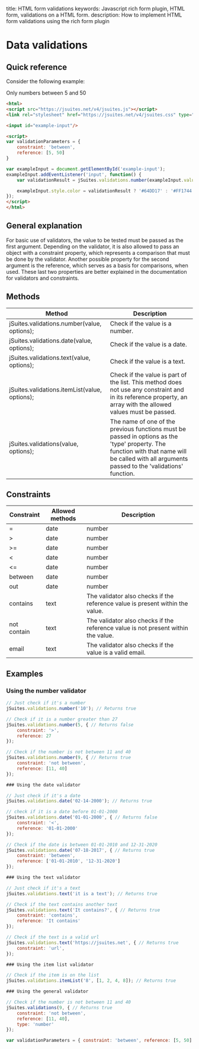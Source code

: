 title: HTML form validations
keywords: Javascript rich form plugin, HTML form, validations on a HTML form.
description: How to implement HTML form validations using the rich form plugin

Data validations
================

Quick reference
---------------

Consider the following example:

Only numbers between 5 and 50

```html
<html>
<script src="https://jsuites.net/v4/jsuites.js"></script>
<link rel="stylesheet" href="https://jsuites.net/v4/jsuites.css" type="text/css" />

<input id="example-input"/>

<script>
var validationParameters = {
    constraint: 'between',
    reference: [5, 50]
}

var exampleInput = document.getElementById('example-input');
exampleInput.addEventListener('input', function() {
    var validationResult = jSuites.validations.number(exampleInput.value, validationParameters);

    exampleInput.style.color = validationResult ? '#64DD17' : '#FF1744';
});
</script>
</html>
```
  

General explanation
-------------------

For basic use of validators, the value to be tested must be passed as the first argument. Depending on the validator, it is also allowed to pass an object with a constraint property, which represents a comparison that must be done by the validator. Another possible property for the second argument is the reference, which serves as a basis for comparisons, when used. These last two properties are better explained in the documentation for validators and constraints.

  

Methods
-------

| Method | Description |
| --- | --- |
| jSuites.validations.number(value, options); | Check if the value is a number. |
| jSuites.validations.date(value, options); | Check if the value is a date. |
| jSuites.validations.text(value, options); | Check if the value is a text. |
| jSuites.validations.itemList(value, options); | Check if the value is part of the list. This method does not use any constraint and in its reference property, an array with the allowed values must be passed. |
| jSuites.validations(value, options); | The name of one of the previous functions must be passed in options as the 'type' property. The function with that name will be called with all arguments passed to the 'validations' function. |

  
  

Constraints
-----------

| Constraint | Allowed methods | Description |
| --- | --- | --- |
| =   | date | number | text | The validator also checks if the value is equal to the reference value. |
| >   | date | number | The validator also checks if the value is greater than the reference value. |
| >=  | date | number | The validator also checks if the value is greater than or equal to the reference value. |
| <   | date | number | The validator also checks if the value is less than the reference value. |
| <=  | date | number | The validator also checks if the value is less than or equal to the reference value. |
| between | date | number | The validator also checks whether the value is between the two reference values. In this case the reference property must be a two-position array. |
| out | date | number | The validator also checks that the value is not between the two reference values. In this case the reference property must be a two-position array. |
| contains | text | The validator also checks if the reference value is present within the value. |
| not contain | text | The validator also checks if the reference value is not present within the value. |
| email | text | The validator also checks if the value is a valid email. |

  
  

Examples
--------

### Using the number validator

```javascript
// Just check if it's a number
jSuites.validations.number('10'); // Returns true

// Check if it is a number greater than 27
jSuites.validations.number(5, { // Returns false
    constraint: '>',
    reference: 27
});

// Check if the number is not between 11 and 40
jSuites.validations.number(9, { // Returns true
    constraint: 'not between',
    reference: [11, 40]
});

### Using the date validator

// Just check if it's a date
jSuites.validations.date('02-14-2000'); // Returns true

// check if it is a date before 01-01-2000
jSuites.validations.date('01-01-2000', { // Returns false
    constraint: '<',
    reference: '01-01-2000'
});

// Check if the date is between 01-01-2010 and 12-31-2020
jSuites.validations.date('07-18-2017', { // Returns true
    constraint: 'between',
    reference: ['01-01-2010', '12-31-2020']
});

### Using the text validator

// Just check if it's a text
jSuites.validations.text('it is a text'); // Returns true

// Check if the text contains another text
jSuites.validations.text('It contains?', { // Returns true
    constraint: 'contains',
    reference: 'It contains'
});

// Check if the text is a valid url
jSuites.validations.text('https://jsuites.net', { // Returns true
    constraint: 'url',
});

### Using the item list validator

// Check if the item is on the list
jSuites.validations.itemList('8', [1, 2, 4, 8]); // Returns true

### Using the general validator

// Check if the number is not between 11 and 40
jSuites.validations(9, { // Returns true
    constraint: 'not between',
    reference: [11, 40],
    type: 'number'
});

var validationParameters = { constraint: 'between', reference: [5, 50] } var exampleInput = document.getElementById('example-input'); exampleInput.addEventListener('input', function() { var validationResult = jSuites.validations.number(exampleInput.value, validationParameters); exampleInput.style.color = validationResult ? '#64DD17' : '#FF1744'; });
```
